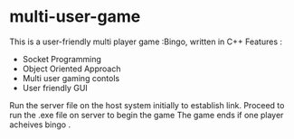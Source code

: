 # multi-user-game
This is a user-friendly multi player game :Bingo, written in C++
Features :
  - Socket Programming
  - Object Oriented Approach
  - Multi user gaming contols
  - User friendly GUI
 
 Run the server file on the host system initially to establish link.
 Proceed to run the .exe file on server to begin the game
 The game ends if one player acheives bingo .
 

